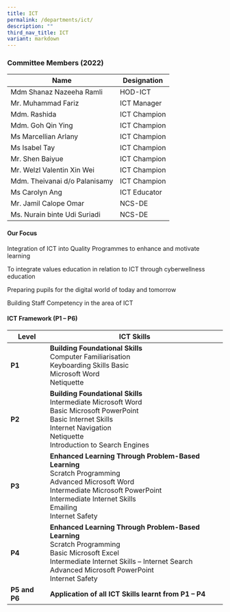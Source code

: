 ```yaml
---
title: ICT
permalink: /departments/ict/
description: ""
third_nav_title: ICT
variant: markdown
---
```

### Committee Members (2022)

| Name | Designation | 
| -------- | -------- | 
| Mdm Shanaz Nazeeha Ramli     | HOD-ICT | 
| Mr. Muhammad Fariz    | ICT Manager | 
| Mdm. Rashida  | ICT Champion| 
| Mdm. Goh Qin Ying | ICT Champion| 
| Ms Marcellian Arlany | ICT Champion| 
|  Ms Isabel Tay | ICT Champion| 
|Mr. Shen Baiyue     |  ICT Champion |
| Mr. Welzl Valentin Xin Wei  |  ICT Champion | 
| Mdm. Theivanai d/o Palanisamy   |  ICT Champion |
| Ms Carolyn Ang   | ICT Educator | 
| Mr.&nbsp;Jamil Calope Omar  | NCS-DE | 
| Ms. Nurain binte Udi Suriadi| NCS-DE | 

#### **Our Focus**

Integration of ICT into Quality Programmes to enhance and motivate learning

To integrate values education in relation to ICT through cyberwellness education

Preparing pupils for the digital world of today and tomorrow

Building Staff Competency in the area of ICT

#### **ICT Framework (P1 – P6)**

| **Level** | **ICT Skills** |
| --- | --- |
| **P1** | **Building Foundational Skills**  <br> Computer Familiarisation <br>Keyboarding Skills Basic<br> Microsoft Word <br>Netiquette|
| **P2** |**Building Foundational Skills**  <br>Intermediate Microsoft Word <br>Basic Microsoft PowerPoint<br> Basic Internet Skills <br>Internet Navigation<br>Netiquette<br>Introduction to Search Engines|
| **P3** | **Enhanced Learning Through Problem-Based Learning** <br>Scratch Programming <br>Advanced Microsoft Word<br> Intermediate Microsoft PowerPoint<br>Intermediate Internet Skills<br>Emailing<br>Internet Safety|
| **P4** | **Enhanced Learning Through Problem-Based Learning** <br>Scratch Programming <br>Basic Microsoft Excel<br>Intermediate Internet Skills – Internet Search<br>Advanced Microsoft PowerPoint<br>Internet Safety|
| **P5 and P6** | **Application of all ICT Skills learnt from P1 – P4** |
